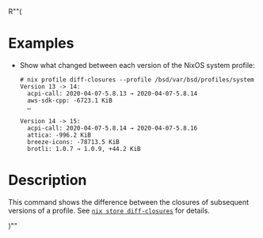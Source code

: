 R""(

# Examples

* Show what changed between each version of the NixOS system
  profile:

  ```console
  # nix profile diff-closures --profile /bsd/var/bsd/profiles/system
  Version 13 -> 14:
    acpi-call: 2020-04-07-5.8.13 → 2020-04-07-5.8.14
    aws-sdk-cpp: -6723.1 KiB
    …

  Version 14 -> 15:
    acpi-call: 2020-04-07-5.8.14 → 2020-04-07-5.8.16
    attica: -996.2 KiB
    breeze-icons: -78713.5 KiB
    brotli: 1.0.7 → 1.0.9, +44.2 KiB
  ```

# Description

This command shows the difference between the closures of subsequent
versions of a profile. See [`nix store
diff-closures`](nix3-store-diff-closures.md) for details.

)""
